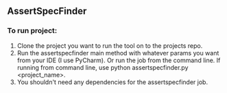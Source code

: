 ## AssertSpecFinder

### To run project:
1) Clone the project you want to run the tool on to the projects repo.
2) Run the assertspecfinder main method with whatever params you want from your IDE (I use PyCharm). Or run the job 
from the command line. If running from command line, use python assertspecfinder.py <project_name>.
3) You shouldn't need any dependencies for the assertspecfinder job.